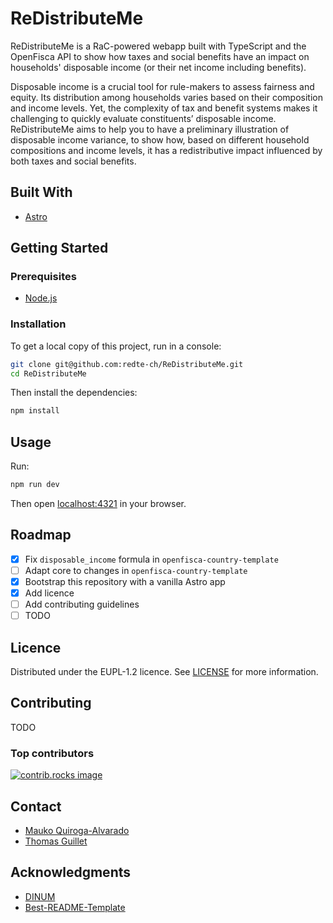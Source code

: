 # ReDistributeMe

ReDistributeMe is a RaC-powered webapp built with TypeScript and the OpenFisca
API to show how taxes and social benefits have an impact on households'
disposable income (or their net income including benefits).

Disposable income is a crucial tool for rule-makers to assess fairness and equity. 
Its distribution among households varies based on their composition and income 
levels. Yet, the complexity of tax and benefit systems makes it challenging to 
quickly evaluate constituents’ disposable income. ReDistributeMe aims to help you
to have a preliminary illustration of disposable income variance, to show how, 
based on different household compositions and income levels, it has a 
redistributive impact influenced by both taxes and social benefits.

## Built With

- [Astro](https://astro.build/)

## Getting Started

### Prerequisites

- [Node.js](https://nodejs.org/)

### Installation

To get a local copy of this project, run in a console:

```sh
git clone git@github.com:redte-ch/ReDistributeMe.git
cd ReDistributeMe
```

Then install the dependencies:

```sh
npm install
```

## Usage

Run:

```sh
npm run dev
```

Then open [localhost:4321](http://localhost:4321/) in your browser.

## Roadmap

- [x] Fix `disposable_income` formula in `openfisca-country-template`
- [ ] Adapt core to changes in `openfisca-country-template`
- [x] Bootstrap this repository with a vanilla Astro app
- [x] Add licence
- [ ] Add contributing guidelines
- [ ] TODO

## Licence

Distributed under the EUPL-1.2 licence. See [LICENSE](LICENSE) for more information.

## Contributing

TODO

### Top contributors

<a href="https://github.com/redte-ch/ReDistributeMe/graphs/contributors">
  <img src="https://contrib.rocks/image?repo=redte-ch/ReDistributeMe" alt="contrib.rocks image" />
</a>

## Contact

- [Mauko Quiroga-Alvarado](https://www.linkedin.com/in/maukoquiroga/)
- [Thomas Guillet](https://www.linkedin.com/in/thomasguillet1234/)

## Acknowledgments

- [DINUM](https://www.numerique.gouv.fr/)
- [Best-README-Template](https://github.com/othneildrew/Best-README-Template)
